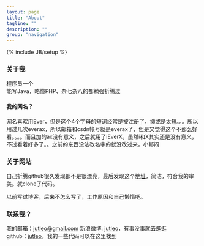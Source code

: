 ```yaml
---
layout: page
title: "About"
tagline: ""
description: ""
group: "navigation"
---
```

{% include JB/setup %}

### 关于我

程序员一个  
能写Java，略懂PHP、杂七杂八的都勉强折腾过

#### 我的网名？
网名喜欢用Ever，但是这个4个字母的短词经常是被注册了，抑或是太短。。。所以用过几次everax，所以邮箱和csdn帐号就是everax了，但是又觉得这个不那么好看。。。。而且加的ax没有意义，之后就用了iEverX，虽然i和X其实还是没有意义，不过看着好多了。。之前的东西没法改名字的就没改过来，小郁闷

### 关于网站

自己折腾github很久发现都不是很漂亮，最后发现这个[地址](http://blog.evercoding.net/)，简洁，符合我的审美。就clone了代码。

以前写过博客，后来不怎么写了，工作原因和自己懒惰吧。

### 联系我？

我的邮箱：jutleo@gmail.com 
新浪微博: [jutleo][weibo]，有事没事就去逛逛  
github：[jutleo][github]，我的一些代码可以在这里找到

[weibo]: http://weibo.com/jutleo
[github]: http://github.com/jutleo
